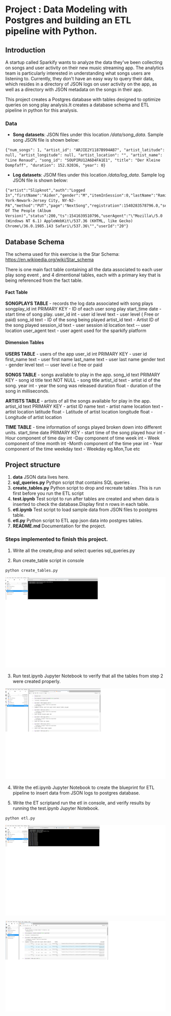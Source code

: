 # Project : Data Modeling with Postgres and building an ETL pipeline with Python.

## Introduction

A startup called Sparkify wants to analyze the data they've been collecting on songs and user activity on their new music streaming app. 
The analytics team is particularly interested in understanding what songs users are listening to. Currently, they don't have an easy way to query their data, which resides in a directory of JSON logs on user activity on the app, as well as a directory with JSON metadata on the songs in their app.

This project creates a Postgres database with tables designed to optimize queries on song play analysis.It creates a database schema and ETL pipeline in python for this analysis.

### Data
- **Song datasets**: JSON files under this location */data/song_data*. Sample song JSON file is shown below:

```
{"num_songs": 1, "artist_id": "ARJIE2Y1187B994AB7", "artist_latitude": null, "artist_longitude": null, "artist_location": "", "artist_name": "Line Renaud", "song_id": "SOUPIRU12A6D4FA1E1", "title": "Der Kleine Dompfaff", "duration": 152.92036, "year": 0}
```

- **Log datasets**: JSOM files under this location */data/log_data*.  Sample log JSON file is shown below:

```
{"artist":"Slipknot","auth":"Logged In","firstName":"Aiden","gender":"M","itemInSession":0,"lastName":"Ramirez","length":192.57424,"level":"paid","location":"New York-Newark-Jersey City, NY-NJ-PA","method":"PUT","page":"NextSong","registration":1540283578796.0,"sessionId":19,"song":"Opium Of The People (Album Version)","status":200,"ts":1541639510796,"userAgent":"\"Mozilla\/5.0 (Windows NT 6.1) AppleWebKit\/537.36 (KHTML, like Gecko) Chrome\/36.0.1985.143 Safari\/537.36\"","userId":"20"}
```

## Database Schema
The schema used for this exercise is the Star Schema:
https://en.wikipedia.org/wiki/Star_schema

There is one main fact table containing all the data associated to each user play song event , 
and 4 dimentional tables, each with a primary key that is being referenced from the fact table.

#### Fact Table
**SONGPLAYS TABLE** - records the log data associated with song plays 
        songplay_id int PRIMARY KEY  - ID of each user song play
        start_time date - start time of song play.
        user_id int - user id
        level text - user level ( Free or paid)
        song_id text  - ID of the song being played
        artist_id text - Artist ID of the song played
        session_id text - user session id
        location text -- user location
        user_agent text - user agent used for the sparkify platform
        
#### Dimension Tables
   
**USERS TABLE** - users of the app
 user_id int PRIMARY KEY - user id
    first_name text - user first name
    last_name text - user last name
    gender text - gender
    level text -- user level i.e free or paid

**SONGS TABLE** - songs available to play in the app.
    song_id text PRIMARY KEY - song id
    title text NOT NULL - song title
    artist_id text  - artist id of the song.
    year int - year the song was released
    duration float - duration of the song in milliseconds.
                        

**ARTISTS TABLE** - artists of all the songs available for play in the app.
 artist_id text PRIMARY KEY - artist ID
 name text  - artist name
 location text - artist location
 latitude float - Latitude of artist location
 longitude float - Longitude of artist location

**TIME TABLE** - time information of songs played broken down into different units.
    start_time date PRIMARY KEY - start time of the song played
    hour int - Hour component of time
    day int -Day component of time
    week int - Week component of time
    month int -Month component of the time
    year int - Year component of the time
    weekday text - Weekday eg.Mon,Tue etc


## Project structure


1. **data**  JSON data lives here.
2. **sql_queries.py** Pythpn script that contains SQL queries .
3. **create_tables.py** Python script to drop and recreate tables .This is run first before you run the ETL script
4. **test.ipynb** Test script to run after tables are created and when data is inserted to check the database.Display first n rows in each table.
5. **etl.ipynb** Test script to load sample data from JSON files to postgres table. 
6. **etl.py** Python script to ETL app json data into postgres tables.
7. **README.md** Documentation for the project.

### Steps implemented to finish this project.

1. Write all the create,drop and select queries sql_queries.py

2. Run create_table script in console
 ```
python create_tables.py
```

![Alt desc](https://github.com/nj11/data_engineering/blob/master/DataModelling/Postgresql-Modelling_and_ETL/screenshots/screenshot1.png)

3. Run test.ipynb Jupyter Notebook to verify that all the tables from step 2 were created properly.

![Alt desc](https://github.com/nj11/data_engineering/blob/master/DataModelling/Postgresql-Modelling_and_ETL/screenshots/screenshot2.png)

4. Write the etl.ipynb Jupyter Notebook to create the blueprint for ETL pipeline to insert data from JSON logs to postgres database.

5. Write the ET scriptand run the etl in console, and verify results by running the test.ipynb Jupyter Notebook.
 ```
python etl.py
```
![Alt desc](https://github.com/nj11/data_engineering/blob/master/DataModelling/Postgresql-Modelling_and_ETL/screenshots/screenshot3.png)

![Alt desc](https://github.com/nj11/data_engineering/blob/master/DataModelling/Postgresql-Modelling_and_ETL/screenshots/screenshot4.png)





